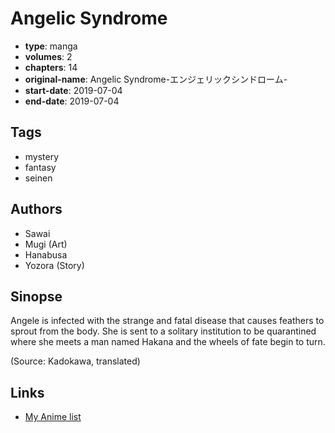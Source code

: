 # Angelic Syndrome

-   **type**: manga
-   **volumes**: 2
-   **chapters**: 14
-   **original-name**: Angelic Syndrome-エンジェリックシンドローム-
-   **start-date**: 2019-07-04
-   **end-date**: 2019-07-04

## Tags

-   mystery
-   fantasy
-   seinen

## Authors

-   Sawai
-   Mugi (Art)
-   Hanabusa
-   Yozora (Story)

## Sinopse

Angele is infected with the strange and fatal disease that causes feathers to sprout from the body. She is sent to a solitary institution to be quarantined where she meets a man named Hakana and the wheels of fate begin to turn.

(Source: Kadokawa, translated)

## Links

-   [My Anime list](https://myanimelist.net/manga/130771/Angelic_Syndrome)
